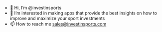 - 👋 Hi, I’m @investinsports
- 👀 I’m interested in making apps that provide the best insights on how to improve and maximize your sport investments
- 📫 How to reach me sales@investinsports.com
